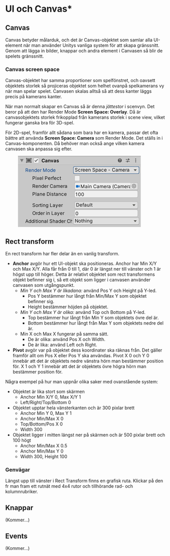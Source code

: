 # UI och Canvas\*

## Canvas

Canvas betyder målarduk, och det är Canvas-objektet som samlar alla UI-element när man använder Unitys vanliga system för att skapa gränssnitt. Genom att lägga in bilder, knappar och andra element i Canvasen så blir de spelets gränssnitt.

### Canvas screen space

Canvas-objektet har samma proportioner som spelfönstret, och oavsett objektets storlek så projiceras objektet som helhet ovanpå spelkamerans vy när man spelar spelet. Canvasen skalas alltså så att dess kanter läggs precis på kamerans kanter.

När man normalt skapar en Canvas så är denna _jättestor_ i scenvyn. Det beror på att den har Render Mode **Screen Space: Overlay**. Då är canvasobjektets storlek frikopplad från kamerans storlek i scene view, vilket fungerar ganska bra för 3D-spel.

För 2D-spel, framför allt sådana som bara har en kamera, passar det ofta bättre att använda **Screen Space: Camera** som Render Mode. Det ställs in i Canvas-komponenten. Då behöver man också ange vilken kamera canvasen ska anpassa sig efter.

<figure><img src="../.gitbook/assets/image (1) (1).png" alt=""><figcaption></figcaption></figure>

## Rect transform

En rect transform har fler delar än en vanlig transform.

* **Anchor** avgör hur ett UI-objekt ska positioneras. Anchor har Min X/Y och Max X/Y. Alla får från 0 till 1, där 0 är längst ner till vänster och 1 är högst upp till höger. Detta är relativt objektet som rect transformens objekt befinner sig i, så ett objekt som ligger i canvasen använder canvasen som utgångspunkt.
  * _Min Y och Max Y är likadana:_ använd Pos Y och Height på Y-led.
    * Pos Y bestämmer hur långt från Min/Max Y som objektet befinner sig.
    * Height bestämmer höjden på objektet.
  * _Min Y och Max Y är olika:_ använd Top och Bottom på Y-led.
    * Top bestämmer hur långt från Min Y som objektets övre del är.
    * Bottom bestämmer hur långt från Max Y som objektets nedre del är.
  * Min X och Max X fungerar på samma sätt.
    * De är olika: använd Pos X och Width.
    * De är lika: använd Left och Right.
* **Pivot** avgör var på objektet dess koordinater ska räknas från. Det gäller framför allt om Pos X eller Pos Y ska användas. Pivot X 0 och Y 0 innebär att det är objektets nedre vänstra hörn man bestämmer position för. X 1 och Y 1 innebär att det är objektets övre högra hörn man bestämmer position för.

Några exempel på hur man uppnår olika saker med ovanstående system:

* Objektet är lika stort som skärmen
  * Anchor Min X/Y 0, Max X/Y 1
  * Left/Right/Top/Bottom 0
* Objektet upptar hela vänsterkanten och är 300 pixlar brett
  * Anchor Min Y 0, Max Y 1
  * Anchor Min/Max X 0
  * Top/Bottom/Pos X 0
  * Width 300
* Objektet ligger i mitten längst ner på skärmen och är 500 pixlar brett och 100 högt
  * Anchor Min/Max X 0.5
  * Anchor Min/Max Y 0
  * Width 300, Height 100

### Genvägar

Längst upp till vänster i Rect Transform finns en grafisk ruta. Klickar på den fr man fram ett rutnät med 4x4 rutor och tillhörande rad- och kolumnrubriker.&#x20;

## Knappar

(Kommer…)

## Events

(Kommer…)
